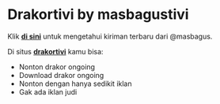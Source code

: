 # Drakortivi by masbagustivi

Klik [**di sini**](https://t.me/drakorviagdrive) untuk mengetahui kiriman terbaru dari @masbagus.

Di situs [**drakortivi**](https://drakortivi.github.io) kamu bisa:

- Nonton drakor ongoing
- Download drakor ongoing
- Nonton dengan hanya sedikit iklan
- Gak ada iklan judi
